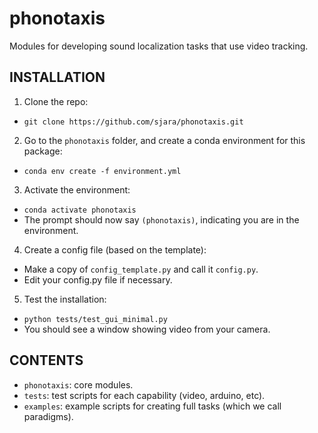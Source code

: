 # phonotaxis
Modules for developing sound localization tasks that use video tracking.

## INSTALLATION
1. Clone the repo:
  * `git clone https://github.com/sjara/phonotaxis.git`
2. Go to the `phonotaxis` folder, and create a conda environment for this package:
  * `conda env create -f environment.yml`
3. Activate the environment:
  * `conda activate phonotaxis`
  * The prompt should now say `(phonotaxis)`, indicating you are in the environment.
4. Create a config file (based on the template):
  * Make a copy of `config_template.py` and call it `config.py`.
  * Edit your config.py file if necessary.
5. Test the installation:
  * `python tests/test_gui_minimal.py`
  * You should see a window showing video from your camera.

## CONTENTS
* `phonotaxis`: core modules.
* `tests`: test scripts for each capability (video, arduino, etc).
* `examples`: example scripts for creating full tasks (which we call paradigms).
